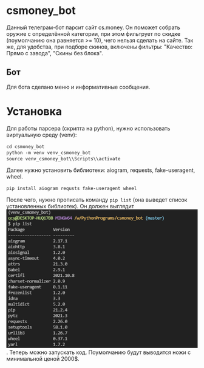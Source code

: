 # csmoney_bot
Данный телеграм-бот парсит сайт cs.money. Он поможет собрать оружие с определённой категории, при этом фильтрует по скидке (поумолчанию она равняется >= 10), чего нельзя сделать на сайте. Так же, для удобства, при подборе скинов, включены фильтры: "Качество: Прямо с завода", "Скины без блока".
## Бот
Для бота сделано меню и информативные сообщения.
# Установка 
Для работы парсера (скрипта на python), нужно использовать виртуальную среду (venv):
```
cd csmoney_bot
python -m venv venv_csmoney_bot
source venv_csmoney_bot\\Scripts\\activate
```
Далее нужно установить библиотеки: aiogram, requests, fake-useragent, wheel.
```
pip install aiogram requsts fake-useragent wheel
```
После чего, нужно прописать команду ``` pip list ``` (она выведет список установленных библиотек). Он должен выглядит ![вот таким образом ](/assets/images/index.png).
Теперь можно запускать код. Поумолчанию будут выводится ножи с минимальной ценой 2000$.
